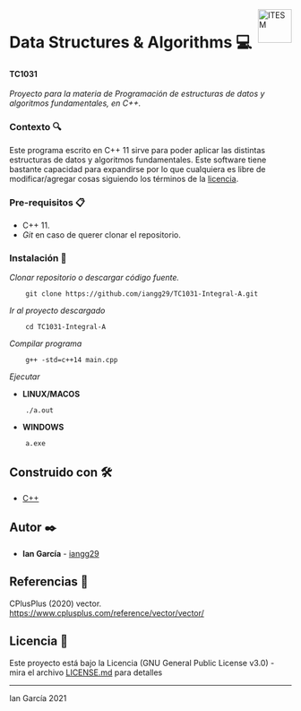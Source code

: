 <a href="#">
    <img src="https://javier.rodriguez.org.mx/itesm/2014/tecnologico-de-monterrey-black.png" alt="ITESM" title="ITESM" align="right" height="60" />
</a>

# Data Structures & Algorithms 💻

#### TC1031
_Proyecto para la materia de Programación de estructuras de datos y algoritmos fundamentales, en C++._

### Contexto 🔍

Este programa escrito en C++ 11 sirve para poder aplicar las distintas estructuras de datos y algoritmos fundamentales. Este software tiene bastante capacidad para expandirse por lo que cualquiera es libre de modificar/agregar cosas siguiendo los términos de la [licencia](LICENSE.md).

### Pre-requisitos 📋

* C++ 11.
* _Git_ en caso de querer clonar el repositorio.

### Instalación 🔧

_Clonar repositorio o descargar código fuente._

```shell
    git clone https://github.com/iangg29/TC1031-Integral-A.git
```

_Ir al proyecto descargado_

```shell
    cd TC1031-Integral-A
```

_Compilar programa_

```shell
    g++ -std=c++14 main.cpp
```

_Ejecutar_

- **LINUX/MACOS**
```shell
    ./a.out
```
- **WINDOWS**
```shell
    a.exe
```

## Construido con 🛠️

* [C++](https://en.wikipedia.org/wiki/C%2B%2B)

## Autor ✒️

* **Ian García** - [iangg29](https://github.com/iangg29)

## Referencias 📃

CPlusPlus (2020) vector. https://www.cplusplus.com/reference/vector/vector/

## Licencia 📄

Este proyecto está bajo la Licencia (GNU General Public License v3.0) - mira el archivo [LICENSE.md](LICENSE.md) para detalles

---
Ian García 2021
